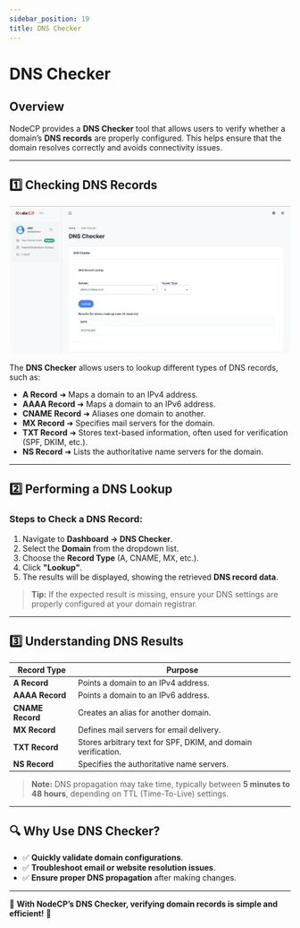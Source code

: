 ```yaml
---
sidebar_position: 19
title: DNS Checker
---
```


# DNS Checker

## Overview

NodeCP provides a **DNS Checker** tool that allows users to verify whether a domain’s **DNS records** are properly configured. This helps ensure that the domain resolves correctly and avoids connectivity issues.

---

## 1️⃣ **Checking DNS Records**

![DNS Checker](../../static/img/screens/dnschecker.png)

The **DNS Checker** allows users to lookup different types of DNS records, such as:
- **A Record** ➜ Maps a domain to an IPv4 address.
- **AAAA Record** ➜ Maps a domain to an IPv6 address.
- **CNAME Record** ➜ Aliases one domain to another.
- **MX Record** ➜ Specifies mail servers for the domain.
- **TXT Record** ➜ Stores text-based information, often used for verification (SPF, DKIM, etc.).
- **NS Record** ➜ Lists the authoritative name servers for the domain.

---

## 2️⃣ **Performing a DNS Lookup**

### **Steps to Check a DNS Record:**
1. Navigate to **Dashboard → DNS Checker**.
2. Select the **Domain** from the dropdown list.
3. Choose the **Record Type** (A, CNAME, MX, etc.).
4. Click **"Lookup"**.
5. The results will be displayed, showing the retrieved **DNS record data**.

> **Tip:** If the expected result is missing, ensure your DNS settings are properly configured at your domain registrar.

---

## 3️⃣ **Understanding DNS Results**

| Record Type | Purpose |
|-------------|---------|
| **A Record** | Points a domain to an IPv4 address. |
| **AAAA Record** | Points a domain to an IPv6 address. |
| **CNAME Record** | Creates an alias for another domain. |
| **MX Record** | Defines mail servers for email delivery. |
| **TXT Record** | Stores arbitrary text for SPF, DKIM, and domain verification. |
| **NS Record** | Specifies the authoritative name servers. |

> **Note:** DNS propagation may take time, typically between **5 minutes to 48 hours**, depending on TTL (Time-To-Live) settings.

---

## 🔍 **Why Use DNS Checker?**
- ✅ **Quickly validate domain configurations**.
- ✅ **Troubleshoot email or website resolution issues**.
- ✅ **Ensure proper DNS propagation** after making changes.

---

🎯 **With NodeCP’s DNS Checker, verifying domain records is simple and efficient!** 🚀
